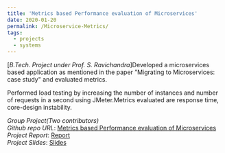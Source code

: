 ```yaml
---
title: 'Metrics based Performance evaluation of Microservices'
date: 2020-01-20
permalink: /Microservice-Metrics/
tags:
  - projects
  - systems
---
```


[*B.Tech. Project under Prof. S. Ravichandra*]Developed a microservices based application as mentioned in the paper ”Migrating to Microservices: case study" and evaluated metrics.

Performed load testing by increasing the number of instances and number of requests in a second using JMeter.Metrics evaluated are response time, core-design instability.


*Group Project(Two contributors)*  
*Github repo URL*: [Metrics based Performance evaluation of Microservices](https://github.com/Nanirudh/RetailVehicleApp)  
*Project Report*: [Report](https://docs.google.com/document/d/1geP15l6dKgxWXR2cEb5C0TbJ2YCbYBK7q9XUqczRUq0/edit?usp=share_link)  
*Project Slides*: [Slides](https://docs.google.com/presentation/d/121gwDl5yXpnVBJcIspJAX79wOfri1OTUGb4t3SbR2EI/edit?usp=share_link)  
